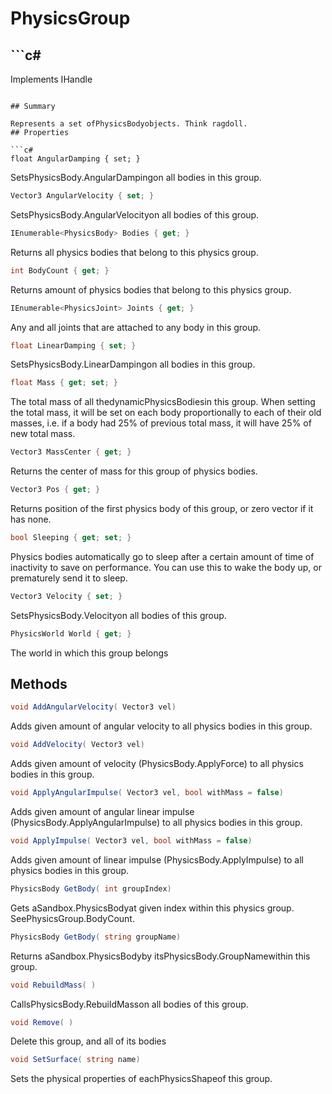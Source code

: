 # PhysicsGroup

## ```c#
Implements IHandle
```

## Summary

Represents a set ofPhysicsBodyobjects. Think ragdoll.
## Properties

```c#
float AngularDamping { set; } 
```
SetsPhysicsBody.AngularDampingon all bodies in this group.
```c#
Vector3 AngularVelocity { set; } 
```
SetsPhysicsBody.AngularVelocityon all bodies of this group.
```c#
IEnumerable<PhysicsBody> Bodies { get; } 
```
Returns all physics bodies that belong to this physics group.
```c#
int BodyCount { get; } 
```
Returns amount of physics bodies that belong to this physics group.
```c#
IEnumerable<PhysicsJoint> Joints { get; } 
```
Any and all joints that are attached to any body in this group.
```c#
float LinearDamping { set; } 
```
SetsPhysicsBody.LinearDampingon all bodies in this group.
```c#
float Mass { get; set; } 
```
The total mass of all thedynamicPhysicsBodiesin this group.
When setting the total mass, it will be set on each body proportionally to each of their old masses,
i.e. if a body had 25% of previous total mass, it will have 25% of new total mass.
```c#
Vector3 MassCenter { get; } 
```
Returns the center of mass for this group of physics bodies.
```c#
Vector3 Pos { get; } 
```
Returns position of the first physics body of this group, or zero vector if it has none.
```c#
bool Sleeping { get; set; } 
```
Physics bodies automatically go to sleep after a certain amount of time of inactivity to save on performance.
You can use this to wake the body up, or prematurely send it to sleep.
```c#
Vector3 Velocity { set; } 
```
SetsPhysicsBody.Velocityon all bodies of this group.
```c#
PhysicsWorld World { get; } 
```
The world in which this group belongs
## Methods

```c#
void AddAngularVelocity( Vector3 vel) 
```
Adds given amount of angular velocity to all physics bodies in this group.
```c#
void AddVelocity( Vector3 vel) 
```
Adds given amount of velocity (PhysicsBody.ApplyForce) to all physics bodies in this group.
```c#
void ApplyAngularImpulse( Vector3 vel, bool withMass = false) 
```
Adds given amount of angular linear impulse (PhysicsBody.ApplyAngularImpulse) to all physics bodies in this group.
```c#
void ApplyImpulse( Vector3 vel, bool withMass = false) 
```
Adds given amount of linear impulse (PhysicsBody.ApplyImpulse) to all physics bodies in this group.
```c#
PhysicsBody GetBody( int groupIndex) 
```
Gets aSandbox.PhysicsBodyat given index within this physics group. SeePhysicsGroup.BodyCount.
```c#
PhysicsBody GetBody( string groupName) 
```
Returns aSandbox.PhysicsBodyby itsPhysicsBody.GroupNamewithin this group.
```c#
void RebuildMass( ) 
```
CallsPhysicsBody.RebuildMasson all bodies of this group.
```c#
void Remove( ) 
```
Delete this group, and all of its bodies
```c#
void SetSurface( string name) 
```
Sets the physical properties of eachPhysicsShapeof this group.
